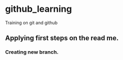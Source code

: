 # github_learning

Training on git and github

## Applying first steps on the read me.

### Creating new branch.
